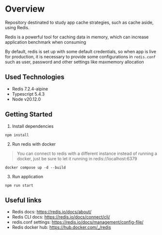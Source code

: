 # Overview

Repository destinated to study app cache strategies, such as cache aside, using Redis.

Redis is a powerful tool for caching data in memory, which can increase application benchmark when consuming

By default, redis is set up with some default credentials, so when app is live for production, it is necessary to provide some configurations in `redis.conf` such as user, password and other settings like maxmemory allocation

## Used Technologies

- Redis 7.2.4-alpine
- Typescript 5.4.3
- Node v20.12.0

## Getting Started

1. Install dependencies

```
npm install
```

2. Run redis with docker

> You can connect to redis with a different instance instead of running a docker, just be sure to let it running in redis://localhost:6379

```
docker compose up -d --build
```

3. Run application

```
npm run start
```

## Useful links

- Redis docs: https://redis.io/docs/about/
- Redis CLI docs: https://redis.io/docs/connect/cli/
- redis.conf settings: https://redis.io/docs/management/config-file/
- Redis docker hub: https://hub.docker.com/_/redis
